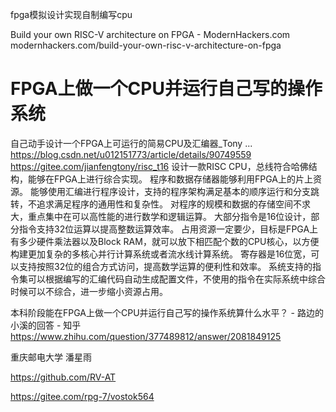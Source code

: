 fpga模拟设计实现自制编写cpu








Build your own RISC-V architecture on FPGA - ModernHackers.com
modernhackers.com/build-your-own-risc-v-architecture-on-fpga







# FPGA上做一个CPU并运行自己写的操作系统





















自己动手设计一个FPGA上可运行的简易CPU及汇编器_Tony ...
https://blog.csdn.net/u012151773/article/details/90749559
https://gitee.com/jianfengtony/risc_t16
设计一款RISC CPU，总线符合哈佛结构，能够在FPGA上进行综合实现。
程序和数据存储器能够利用FPGA上的片上资源。
能够使用汇编进行程序设计，支持的程序架构满足基本的顺序运行和分支跳转，不追求满足程序的通用性和复杂性。
对程序的规模和数据的存储空间不求大，重点集中在可以高性能的进行数学和逻辑运算。
大部分指令是16位设计，部分指令支持32位运算以提高整数运算效率。
占用资源一定要少，目标是FPGA上有多少硬件乘法器以及Block RAM，就可以放下相匹配个数的CPU核心，以方便构建更加复杂的多核心并行计算系统或者流水线计算系统。
寄存器是16位宽，可以支持按照32位的组合方式访问，提高数学运算的便利性和效率。
系统支持的指令集可以根据编写的汇编代码自动生成配置文件，不使用的指令在实际系统中综合时候可以不综合，进一步缩小资源占用。




本科阶段能在FPGA上做一个CPU并运行自己写的操作系统算什么水平？ - 路边的小溪的回答 - 知乎
https://www.zhihu.com/question/377489812/answer/2081849125


重庆邮电大学 潘星雨


https://github.com/RV-AT



https://gitee.com/rpg-7/vostok564








